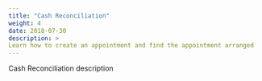 ```yaml
---
title: "Cash Reconciliation"
weight: 4
date: 2018-07-30
description: >
Learn how to create an appointment and find the appointment arranged
---
```


Cash Reconciliation description
